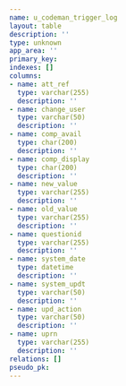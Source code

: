 ```yaml
---
name: u_codeman_trigger_log
layout: table
description: ''
type: unknown
app_area: ''
primary_key: 
indexes: []
columns:
- name: att_ref
  type: varchar(255)
  description: ''
- name: change_user
  type: varchar(50)
  description: ''
- name: comp_avail
  type: char(200)
  description: ''
- name: comp_display
  type: char(200)
  description: ''
- name: new_value
  type: varchar(255)
  description: ''
- name: old_value
  type: varchar(255)
  description: ''
- name: questionid
  type: varchar(255)
  description: ''
- name: system_date
  type: datetime
  description: ''
- name: system_updt
  type: varchar(50)
  description: ''
- name: upd_action
  type: varchar(50)
  description: ''
- name: uprn
  type: varchar(255)
  description: ''
relations: []
pseudo_pk: 
---
```


